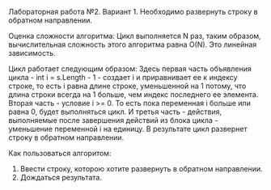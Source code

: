 Лабораторная работа №2. Вариант 1. Необходимо развернуть строку в обратном направлении.

Оценка сложности алгоритма: Цикл выполняется N раз, таким образом, вычислительная сложность этого алгоритма равна O(N). Это линейная зависимость.

Цикл работает следующим образом: 
Здесь первая часть объявления цикла - int i = s.Length - 1 - создает i и приравнивает ее к индексу строке, то есть i равна длине строке, уменьшенной на 1 потому, что длина строки всегда на 1 больше, чем индекс последнего ее элемента. 
Вторая часть - условие i >= 0. То есть пока переменная i больше или равна 0, будет выполняться цикл.
И третья часть - действия, выполняемые после завершения действий из блока цикла - уменьшение переменной i на единицу.
В результате цикл развернет строку в обратном направлении.

Как пользоваться алгоритом:
1. Ввести строку, которою хотите развернуть в обратном направлении.
2. Дождаться результата.

